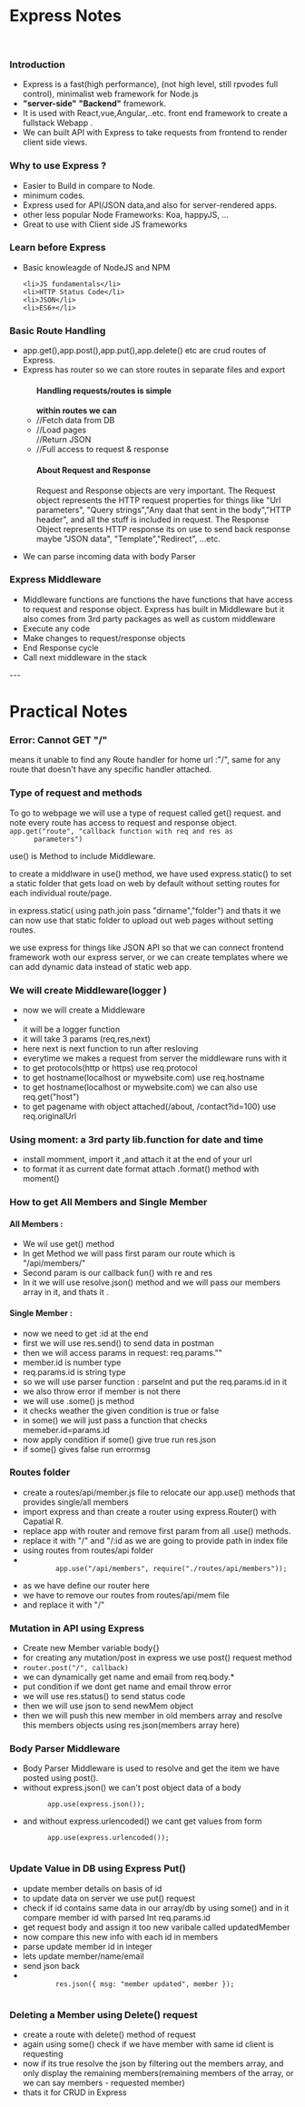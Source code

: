 <h1>Express Notes</h1>
<br />
<div>
  <h3>Introduction</h3>
  <ul>
    <li>
      Express is a fast(high performance), (not high level, still rpvodes full
      control), minimalist web framework for Node.js
    </li>
    <li>
      <b>"server-side"</b>
      <b>"Backend"</b>
      framework.
    </li>
    <li>
      It is used with React,vue,Angular,..etc. front end framework to create a
      fullstack Webapp .
    </li>
    <li>
      We can built API with Express to take requests from frontend to render
      client side views.
    </li>
  </ul>
</div>
<div>
  <h3>Why to use Express ?</h3>
  <ul>
    <li>Easier to Build in compare to Node.</li>
    <li>minimum codes.</li>
    <li>Express used for API/JSON data,and also for server-rendered apps.</li>
    <li>other less popular Node Frameworks: Koa, happyJS, ...</li>
    <li>Great to use with Client side JS frameworks</li>
  </ul>
</div>
<div>
  <h3>Learn before Express</h3>
  <ul>
    <li>Basic knowleagde of NodeJS and NPM</li>

    <li>JS fundamentals</li>
    <li>HTTP Status Code</li>
    <li>JSON</li>
    <li>ES6+</li>

  </ul>
</div>
<div>
  <h3>Basic Route Handling</h3>
  <ul>
    <li>
      app.get(),app.post(),app.put(),app.delete() etc are crud routes of
      Express.
    </li>
    <li>
      Express has router so we can store routes in separate files and export
    </li>
    <ul>
      <h4>Handling requests/routes is simple</h4>
      <b>within routes we can</b>
      <span
        ><li>
          //Fetch data from DB
        </li>
        <li>
          //Load pages
        </li>
        //Return JSON
        <li>
          //Full access to request & response
        </li></span
      >
    </ul>
    <ul>
      <h4>About Request and Response</h4>
      <p>
        Request and Response objects are very important. The Request object
        represents the HTTP request properties for things like "Url parameters",
        "Query strings","Any daat that sent in the body","HTTP header", and all
        the stuff is included in request. The Response Object represents HTTP
        response its on use to send back response maybe "JSON data",
        "Template","Redirect", ...etc.
      </p>
    </ul>
    <li>We can parse incoming data with body Parser</li>
  </ul>
</div>
<div>
  <h3>Express Middleware</h3>
  <ul>
    <li>
      Middleware functions are functions the have functions that have access to
      request and response object. Express has built in Middleware but it also
      comes from 3rd party packages as well as custom middleware
    </li>
    <li>Execute any code</li>
    <li>Make changes to request/response objects</li>
    <li>End Response cycle</li>
    <li>Call next middleware in the stack</li>
  </ul>
</div>

<span>---</span>

<h1>Practical Notes</h1>
<div>
  <h3>Error: Cannot GET "/"</h3>
  <p>
    means it unable to find any Route handler for home url :"/", same for any
    route that doesn't have any specific handler attached.
  </p>
</div>
<div>
  <h3>Type of request and methods</h3>
  <p>
    To go to webpage we will use a type of request called get() request. and
    note every route has access to request and response object.
    <code
      >app.get("route", "callback function with req and res as
      parameters")</code
    >
  </p>
  <p>
    use() is Method to include Middleware.
  </p>
  <p>
    to create a middlware in use() method, we have used express.static() to set
    a static folder that gets load on web by default without setting routes for
    each individual route/page.
  </p>
  <p>
    in express.static( using path.join pass "dirname","folder") and thats it we
    can now use that static folder to upload out web pages without setting
    routes.
  </p>
  <p>
    we use express for things like JSON API so that we can connect frontend
    framework woth our express server, or we can create templates where we can
    add dynamic data instead of static web app.
  </p>
</div>

<div>
  <h3>We will create Middleware(logger )</h3>
  <ul>
    <li>
      now we will create a Middleware
    </li>
    <li></li>
    it will be a logger function
    <li>
      it will take 3 params (req,res,next)
    </li>
    <li>
      here next is next function to run after resloving
    </li>
    <li>
      everytime we makes a request from server the middleware runs with it
    </li>
    <li>to get protocols(http or https) use req.protocol</li>
    <li>to get hostname(localhost or mywebsite.com) use req.hostname</li>
    <li>
      to get hostname(localhost or mywebsite.com) we can also use
      req.get("host")
    </li>
    <li>
      to get pagename with object attached(/about, /contact?id=100) use
      req.originalUrl
    </li>
  </ul>
</div>
<div>
  <h3>Using moment: a 3rd party lib.function for date and time</h3>
  <ul>
    <li>install momment, import it ,and attach it at the end of your url</li>
    <li>
      to format it as current date format attach .format() method with moment()
    </li>
  </ul>
</div>

<div>
  <h3>How to get All Members and Single Member</h3>
  <h4>All Members :</h4>
  <ul>
    <li>We wil use get() method</li>
    <li>
      In get Method we will pass first param our route which is "/api/members/"
    </li>
    <li>Second param is our callback fun() with re and res</li>
    <li>
      In it we will use resolve.json() method and we will pass our members array
      in it, and thats it .
    </li>
  </ul>
  <h4>Single Member :</h4>
  <ul>
    <li>now we need to get :id at the end</li>
    <li>first we will use res.send() to send data in postman</li>
    <li>then we will access params in request: req.params.""</li>
    <li>member.id is number type</li>
    <li>req.params.id is string type</li>
    <li>
      so we will use parser function : parseInt and put the req.params.id in it
    </li>
    <li>
      we also throw error if member is not there
    </li>
    <li>
      we will use .some() js method
    </li>
    <li>
      it checks weather the given condition is true or false
    </li>
    <li>
      in some() we will just pass a function that checks memeber.id=params.id
    </li>
    <li>
      now apply condition if some() give true run res.json
    </li>
    <li>
      if some() gives false run errormsg
    </li>
  </ul>
</div>
<div>
  <h3>Routes folder</h3>
  <ul>
    <li>
      create a routes/api/member.js file to relocate our app.use() methods that
      provides single/all members
    </li>
    <li>
      import express and than create a router using express.Router() with
      Capatial R.
    </li>
    <li>
      replace app with router and remove first param from all .use() methods.
    </li>
    <li>
      replace it with "/" and "/:id as we are going to provide path in index
      file
    </li>
    <li>
      using routes from routes/api folder
    </li>
    <li>
      <code>
        app.use("/api/members", require("./routes/api/members"));
      </code>
    </li>
    <li>
      as we have define our router here
    </li>
    <li>
      we have to remove our routes from routes/api/mem file
    </li>
    <li>
      and replace it with "/"
    </li>
  </ul>
</div>
<div>
  <h3>Mutation in API using Express</h3>
  <ul>
    <li>
      Create new Member variable body{}
    </li>
    <li>
      for creating any mutation/post in express we use post() request method
    </li>
    <li>
      <code>router.post("/", callback)</code>
    </li>
    <li>we can dynamically get name and email from req.body.*</li>
    <li>put condition if we dont get name and email throw error</li>
    <li>we will use res.status() to send status code</li>
    <li>then we will use json to send newMem object</li>
    <li>
      then we will push this new member in old members array and resolve this
      members objects using res.json(members array here)
    </li>
  </ul>
</div>
<div>
  <h3>Body Parser Middleware</h3>
  <ul>
    <li>
      Body Parser Middleware is used to resolve and get the item we have posted
      using post().
    </li>
    <li>
      without express.json() we can't post object data of a body
    </li>
    <code>
      app.use(express.json());
    </code>
    <li>
      and without express.urlencoded() we cant get values from form
    </li>
    <code>
      app.use(express.urlencoded());
    </code>
  </ul>
</div>
<div>
  <h3>Update Value in DB using Express Put()</h3>
  <ul>
    <li>update member details on basis of id</li>
    <li>to update data on server we use put() request</li>
    <li>
      check if id contains same data in our array/db by using some() and in it
      compare member id with parsed Int req.params.id
    </li>
    <li>
      get request body and assign it too new varibale called updatedMember
    </li>

 <li>
      now compare this new info with each id in members
    </li>
    <li>
      parse update member id in integer
    </li>
    <li>lets update member/name/email</li>
    <li>
      send json back
    </li>
    <li>
      <code>
        res.json({ msg: "member updated", member });
      </code>
    </li>

  </ul>
</div>
<div>
  <h3>Deleting a Member using Delete() request</h3>
  <ul>
    <li>create a route with delete() method of request</li>
    <li>
      again using some() check if we have member with same id client is
      requesting
    </li>
    <li>
      now if its true resolve the json by filtering out the members array, and
      only display the remaining members(remaining members of the array, or we
      can say members - requested member)
    </li>
    <li>thats it for CRUD in Express</li>
  </ul>
</div>
